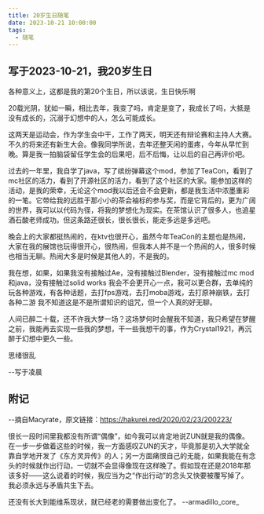 ```yaml
---
title: 20岁生日随笔
date: 2023-10-21 10:00:00
tags: 
  - 随笔
---
```


## 写于2023-10-21，我20岁生日
各种意义上，这都是我的第20个生日，所以该说，生日快乐啊

20载光阴，犹如一瞬，相比去年，我变了吗，肯定是变了，我成长了吗，大抵是没有成长的，沉溺于幻想中的人，怎么可能成长。

这两天是运动会，作为学生会中干，工作了两天，明天还有辩论赛和主持人大赛。不久的将来还有新生大会。像我同学所说，去年还整天闲的蛋疼，今年从早忙到晚。算是我一拍脑袋留任学生会的后果吧，后不后悔，让以后的自己再评价吧。

过去的一年里，我自学了java，写了缤纷弹幕这个mod，参加了TeaCon，看到了mc社区的活力，看到了开源社区的活力，看到了这个社区的大家。能参加这样的活动，是我的荣幸，无论这个mod我以后还会不会更新，都是我生活中浓墨重彩的一笔。它带给我的远胜于那小小的茶会袖标的参与奖，而是它背后的，更为广阔的世界，我可以以代码为径，将我的梦想化为现实。在茶馆认识了很多人，也追星酒石酸老师成功。但这条路还很长，很长很长，能走多远是多远吧。

晚会上的大家都挺热闹的，在ktv也很开心，虽然今年TeaCon的主题也是热闹，大家在我的展馆也玩得很开心，很热闹，但我本人并不是一个热闹的人，很多时候也相当无聊。热闹大多是时候是其他人的，不是我的。

我在想，如果，如果我没有接触过Ae，没有接触过Blender，没有接触过mc mod和java，没有接触过solid works 我会不会更开心一点，我可以更合群，去单纯的玩各种游戏，有各种话题，去打fps游戏，去打moba游戏，去打原神崩铁，去打各种二游 我不知道这是不是所谓知识的诅咒，但一个人真的好无聊。

人间已醉二十载，还不许我大梦一场？这场梦何时会醒我不知道，我只希望在梦醒之前，我能再去实现一些我的梦想，干一些我想干的事，作为Crystal1921，再沉醉于幻想中更久一些。

思绪很乱

--写于凌晨

## 附记
--摘自Macyrate，原文链接：https://hakurei.red/2020/02/23/200223/

很长一段时间里我都没有所谓“偶像”，如今我可以肯定地说ZUN就是我的偶像。在一步一步做着这些的时候，我一方面感叹ZUN的天才，毕竟那是初入大学就全靠自学地开发了《东方灵异传》的人；另一方面痛恨自己的无能，如果我能在有念头的时候就作出行动，一切就不会显得像现在这样晚了。假如现在还是2018年那该多好——这么说着的时候，我应当为之“作出行动”的念头又快要被覆写掉了。 我必须永远与矛盾共生下去。

还没有长大到能维系现状，就已经老的需要做出变化了。
--armadillo_core_
